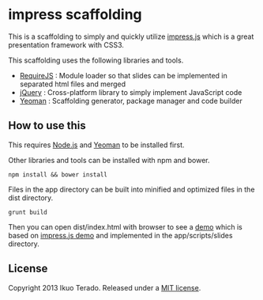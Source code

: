 impress scaffolding
===================

This is a scaffolding to simply and quickly utilize [impress.js](https://github.com/bartaz/impress.js) which is a great presentation framework with CSS3.

This scaffolding uses the following libraries and tools.

* [RequireJS](http://requirejs.org/) : Module loader so that slides can be implemented in separated html files and merged
* [jQuery](http://jquery.com/) : Cross-platform library to simply implement JavaScript code
* [Yeoman](http://yeoman.io/) : Scaffolding generator, package manager and code builder


How to use this
---------------

This requires [Node.js](http://nodejs.org/) and [Yeoman](http://yeoman.io/) to be installed first.

Other libraries and tools can be installed with npm and bower.

```
npm install && bower install
```

Files in the app directory can be built into minified and optimized files in the dist directory.

```
grunt build
```

Then you can open dist/index.html with browser to see a [demo](http://eqot.github.io/impress_scaffolding) which is based on [impress.js demo](http://bartaz.github.io/impress.js) and implemented in the app/scripts/slides directory.


License
-------
Copyright 2013 Ikuo Terado. Released under a [MIT license](http://www.opensource.org/licenses/mit-license.php).
